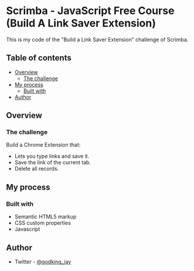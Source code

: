 # Scrimba - JavaScript Free Course (Build A Link Saver Extension)

This is my code of the "Build a Link Saver Extension" challenge of Scrimba.

## Table of contents

- [Overview](#overview)
  - [The challenge](#the-challenge)
- [My process](#my-process)
  - [Built with](#built-with)
- [Author](#author)

## Overview

### The challenge

Build a Chrome Extension that:
- Lets you type links and save it.
- Save the link of the current tab.
- Delete all records.

## My process

### Built with

- Semantic HTML5 markup
- CSS custom properties
- Javascript

## Author

- Twitter - [@godking_jay](https://www.twitter.com/godking_jay)